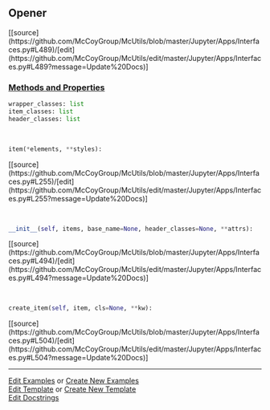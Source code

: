 ## <a id="McUtils.Jupyter.Apps.Interfaces.Opener">Opener</a> 
<div class="docs-source-link" markdown="1">
[[source](https://github.com/McCoyGroup/McUtils/blob/master/Jupyter/Apps/Interfaces.py#L489)/[edit](https://github.com/McCoyGroup/McUtils/edit/master/Jupyter/Apps/Interfaces.py#L489?message=Update%20Docs)]
</div>



<div class="collapsible-section">
 <div class="collapsible-section collapsible-section-header" markdown="1">
 
### <a class="collapse-link" data-toggle="collapse" href="#methods">Methods and Properties</a> <a class="float-right" data-toggle="collapse" href="#methods"><i class="fa fa-chevron-down"></i></a>

 </div>
 <div class="collapsible-section collapsible-section-body collapse" id="methods" markdown="1">

```python
wrapper_classes: list
item_classes: list
header_classes: list
```
<a id="McUtils.Jupyter.JHTML.JHTML.JHTML.Div" class="docs-object-method">&nbsp;</a> 
```python
item(*elements, **styles): 
```
<div class="docs-source-link" markdown="1">
[[source](https://github.com/McCoyGroup/McUtils/blob/master/Jupyter/Apps/Interfaces.py#L255)/[edit](https://github.com/McCoyGroup/McUtils/edit/master/Jupyter/Apps/Interfaces.py#L255?message=Update%20Docs)]
</div>

<a id="McUtils.Jupyter.Apps.Interfaces.Opener.__init__" class="docs-object-method">&nbsp;</a> 
```python
__init__(self, items, base_name=None, header_classes=None, **attrs): 
```
<div class="docs-source-link" markdown="1">
[[source](https://github.com/McCoyGroup/McUtils/blob/master/Jupyter/Apps/Interfaces.py#L494)/[edit](https://github.com/McCoyGroup/McUtils/edit/master/Jupyter/Apps/Interfaces.py#L494?message=Update%20Docs)]
</div>

<a id="McUtils.Jupyter.Apps.Interfaces.Opener.create_item" class="docs-object-method">&nbsp;</a> 
```python
create_item(self, item, cls=None, **kw): 
```
<div class="docs-source-link" markdown="1">
[[source](https://github.com/McCoyGroup/McUtils/blob/master/Jupyter/Apps/Interfaces.py#L504)/[edit](https://github.com/McCoyGroup/McUtils/edit/master/Jupyter/Apps/Interfaces.py#L504?message=Update%20Docs)]
</div>

 </div>
</div>




___

[Edit Examples](https://github.com/McCoyGroup/McUtils/edit/gh-pages/ci/examples/McUtils/Jupyter/Apps/Interfaces/Opener.md) or 
[Create New Examples](https://github.com/McCoyGroup/McUtils/new/gh-pages/?filename=ci/examples/McUtils/Jupyter/Apps/Interfaces/Opener.md) <br/>
[Edit Template](https://github.com/McCoyGroup/McUtils/edit/gh-pages/ci/docs/McUtils/Jupyter/Apps/Interfaces/Opener.md) or 
[Create New Template](https://github.com/McCoyGroup/McUtils/new/gh-pages/?filename=ci/docs/templates/McUtils/Jupyter/Apps/Interfaces/Opener.md) <br/>
[Edit Docstrings](https://github.com/McCoyGroup/McUtils/edit/master/Jupyter/Apps/Interfaces.py#L489?message=Update%20Docs)